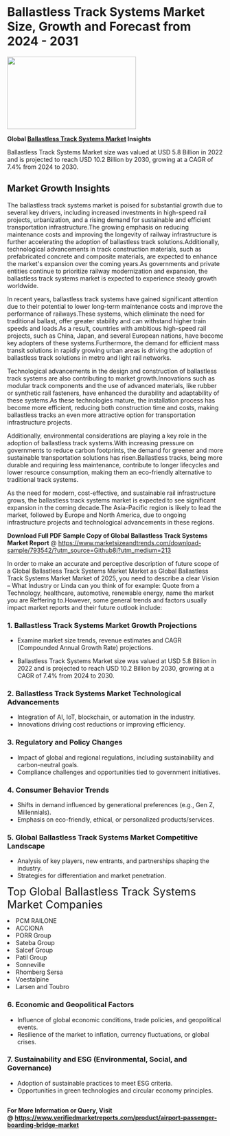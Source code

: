 <H1>Ballastless Track Systems Market Size, Growth and Forecast from 2024 - 2031</H1><img class="aligncenter size-medium wp-image-584254" src="https://thirdeyenews.in/wp-content/uploads/2024/09/Global-Market-Research-300x168.jpeg" alt="" width="300" height="168" /><p><strong>Global&nbsp;<a href="https://www.marketsizeandtrends.com/download-sample/793542/?utm_source=Github8j?utm_medium=213">Ballastless Track Systems Market</a> Insights</strong></p><p>Ballastless Track Systems Market size was valued at USD 5.8 Billion in 2022 and is projected to reach USD 10.2 Billion by 2030, growing at a CAGR of 7.4% from 2024 to 2030.</p><p><h2>Market Growth Insights</h2> <p>The ballastless track systems market is poised for substantial growth due to several key drivers, including increased investments in high-speed rail projects, urbanization, and a rising demand for sustainable and efficient transportation infrastructure.The growing emphasis on reducing maintenance costs and improving the longevity of railway infrastructure is further accelerating the adoption of ballastless track solutions.Additionally, technological advancements in track construction materials, such as prefabricated concrete and composite materials, are expected to enhance the market's expansion over the coming years.As governments and private entities continue to prioritize railway modernization and expansion, the ballastless track systems market is expected to experience steady growth worldwide.</p> <p>In recent years, ballastless track systems have gained significant attention due to their potential to lower long-term maintenance costs and improve the performance of railways.These systems, which eliminate the need for traditional ballast, offer greater stability and can withstand higher train speeds and loads.As a result, countries with ambitious high-speed rail projects, such as China, Japan, and several European nations, have become key adopters of these systems.Furthermore, the demand for efficient mass transit solutions in rapidly growing urban areas is driving the adoption of ballastless track solutions in metro and light rail networks.</p> <p>Technological advancements in the design and construction of ballastless track systems are also contributing to market growth.Innovations such as modular track components and the use of advanced materials, like rubber or synthetic rail fasteners, have enhanced the durability and adaptability of these systems.As these technologies mature, the installation process has become more efficient, reducing both construction time and costs, making ballastless tracks an even more attractive option for transportation infrastructure projects.</p> <p>Additionally, environmental considerations are playing a key role in the adoption of ballastless track systems.With increasing pressure on governments to reduce carbon footprints, the demand for greener and more sustainable transportation solutions has risen.Ballastless tracks, being more durable and requiring less maintenance, contribute to longer lifecycles and lower resource consumption, making them an eco-friendly alternative to traditional track systems.</p> <p>As the need for modern, cost-effective, and sustainable rail infrastructure grows, the ballastless track systems market is expected to see significant expansion in the coming decade.The Asia-Pacific region is likely to lead the market, followed by Europe and North America, due to ongoing infrastructure projects and technological advancements in these regions.</p> <p><span class=""><strong>Download Full PDF Sample Copy of Global Ballastless Track Systems Market Report</strong> @ <a href="https://www.marketsizeandtrends.com/download-sample/793542/?utm_source=Github8j?utm_medium=213" target="_blank">https://www.marketsizeandtrends.com/download-sample/793542/?utm_source=Github8j?utm_medium=213</a></span></p><p>In order to make an accurate and perceptive description of future scope of a Global&nbsp;Ballastless Track Systems Market Market as Global&nbsp;Ballastless Track Systems Market Market of 2025, you need to describe a clear Vision &ndash; What Industry or Linda can you think of for example: Quote from a Technology, healthcare, automotive, renewable energy, name the market you are Reffering to.However, some general trends and factors usually impact market reports and their future outlook include:</p><h3>1.&nbsp;<strong>Ballastless Track Systems Market Growth Projections</strong></h3><ul><li>Examine market size trends, revenue estimates and CAGR (Compounded Annual Growth Rate) projections.</li><li><p>Ballastless Track Systems Market size was valued at USD 5.8 Billion in 2022 and is projected to reach USD 10.2 Billion by 2030, growing at a CAGR of 7.4% from 2024 to 2030.</p></li></ul><h3>2.&nbsp;<strong>Ballastless Track Systems Market Technological Advancements</strong></h3><ul><li>Integration of AI, IoT, blockchain, or automation in the industry.</li><li>Innovations driving cost reductions or improving efficiency.</li></ul><h3>3.&nbsp;<strong>Regulatory and Policy Changes</strong></h3><ul><li>Impact of global and regional regulations, including sustainability and carbon-neutral goals.</li><li>Compliance challenges and opportunities tied to government initiatives.</li></ul><h3>4.&nbsp;<strong>Consumer Behavior Trends</strong></h3><ul><li>Shifts in demand influenced by generational preferences (e.g., Gen Z, Millennials).</li><li>Emphasis on eco-friendly, ethical, or personalized products/services.</li></ul><h3>5.&nbsp;<strong>Global Ballastless Track Systems Market Competitive Landscape</strong></h3><ul><li>Analysis of key players, new entrants, and partnerships shaping the industry.</li><li>Strategies for differentiation and market penetration.</li></ul><p data-pm-slice="1 1 []"><span style="color: inherit; font-family: inherit; font-size: 25px;">Top Global Ballastless Track Systems Market Companies</span></p><div class="" data-test-id=""><p><li>PCM RAILONE</li><li> ACCIONA</li><li> PORR Group</li><li> Sateba Group</li><li> Salcef Group</li><li> Patil Group</li><li> Sonneville</li><li> Rhomberg Sersa</li><li> Voestalpine</li><li> Larsen and Toubro</li></p></div><h3>6.&nbsp;<strong>Economic and Geopolitical Factors</strong></h3><ul><li>Influence of global economic conditions, trade policies, and geopolitical events.</li><li>Resilience of the market to inflation, currency fluctuations, or global crises.</li></ul><h3>7.&nbsp;<strong>Sustainability and ESG (Environmental, Social, and Governance)</strong></h3><ul><li>Adoption of sustainable practices to meet ESG criteria.</li><li>Opportunities in green technologies and circular economy principles.</li></ul><h2><strong style="font-size: 14px;">For More Information or Query, Visit @&nbsp;</strong><a style="background-color: #ffffff; font-size: 14px;" href="https://www.marketsizeandtrends.com/report/ballastless-track-systems-market/" target="_blank">https://www.verifiedmarketreports.com/product/airport-passenger-boarding-bridge-market</a></h2>